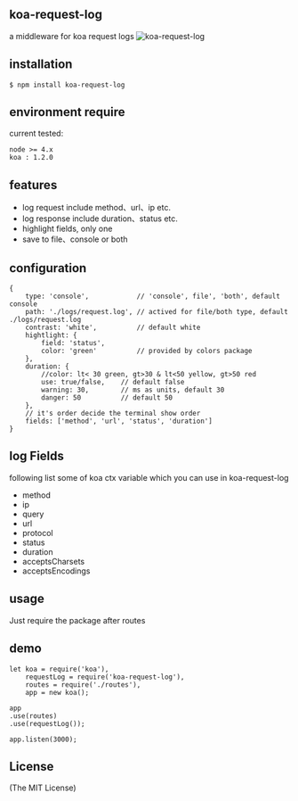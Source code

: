 ## koa-request-log

a middleware for koa request logs
![koa-request-log](http://startexample.com/images/assist/20160319/koa-request-log1.png)

## installation

`$ npm install koa-request-log`

## environment require

current tested:

```
node >= 4.x
koa : 1.2.0
```

## features

- log request include method、url、ip etc.
- log response include duration、status etc.
- highlight fields, only one
- save to file、console or both

## configuration

```
{
	type: 'console', 			// 'console', file', 'both', default console
	path: './logs/request.log', // actived for file/both type, default ./logs/request.log
	contrast: 'white',			// default white
	hightlight: {
		field: 'status',
		color: 'green'			// provided by colors package
	},
	duration: {
		//color: lt< 30 green, gt>30 & lt<50 yellow, gt>50 red
		use: true/false, 	// default false
		warning: 30, 		// ms as units, default 30
		danger: 50			// default 50
	},
	// it's order decide the terminal show order
	fields: ['method', 'url', 'status', 'duration']
}
```

## log Fields

following list some of koa ctx variable which you can use in koa-request-log

- method
- ip
- query
- url
- protocol
- status
- duration
- acceptsCharsets
- acceptsEncodings

## usage

Just require the package after routes

## demo

```
let koa = require('koa'),
	requestLog = require('koa-request-log'),
	routes = require('./routes'),
	app = new koa();

app
.use(routes)
.use(requestLog());

app.listen(3000);
```

## License

(The MIT License)